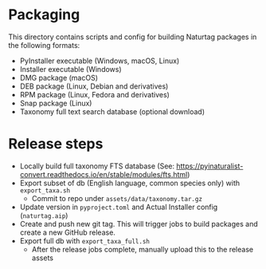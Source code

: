 # Packaging
This directory contains scripts and config for building Naturtag packages in the following formats:
* PyInstaller executable (Windows, macOS, Linux)
* Installer executable (Windows)
* DMG package (macOS)
* DEB package (Linux, Debian and derivatives)
* RPM package (Linux, Fedora and derivatives)
* Snap package (Linux)
* Taxonomy full text search database (optional download)

# Release steps
* Locally build full taxonomy FTS database (See: https://pyinaturalist-convert.readthedocs.io/en/stable/modules/fts.html)
* Export subset of db (English language, common species only) with `export_taxa.sh`
  * Commit to repo under `assets/data/taxonomy.tar.gz`
* Update version in `pyproject.toml` and Actual Installer config (`naturtag.aip`)
* Create and push new git tag. This will trigger jobs to build packages and create a new GitHub release.
* Export full db with `export_taxa_full.sh`
  * After the release jobs complete, manually upload this to the release assets
